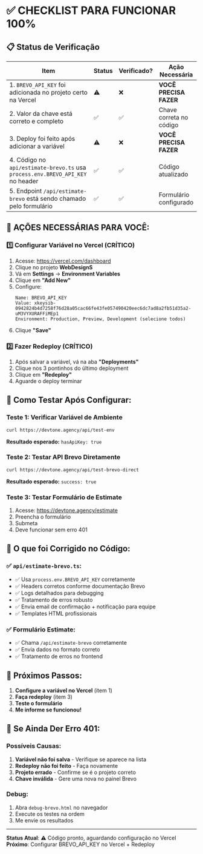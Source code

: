 # ✅ CHECKLIST PARA FUNCIONAR 100%

## 📋 Status de Verificação

| Item | Status | Verificado? | Ação Necessária |
|------|--------|-------------|------------------|
| 1. `BREVO_API_KEY` foi adicionada no projeto certo na Vercel | ⚠️ | ❌ | **VOCÊ PRECISA FAZER** |
| 2. Valor da chave está correto e completo | ✅ | ✅ | Chave correta no código |
| 3. Deploy foi feito após adicionar a variável | ⚠️ | ❌ | **VOCÊ PRECISA FAZER** |
| 4. Código no `api/estimate-brevo.ts` usa `process.env.BREVO_API_KEY` no header | ✅ | ✅ | Código atualizado |
| 5. Endpoint `/api/estimate-brevo` está sendo chamado pelo formulário | ✅ | ✅ | Formulário configurado |

## 🚨 AÇÕES NECESSÁRIAS PARA VOCÊ:

### 1️⃣ **Configurar Variável no Vercel** (CRÍTICO)
1. Acesse: https://vercel.com/dashboard
2. Clique no projeto **WebDesignS**
3. Vá em **Settings** → **Environment Variables**
4. Clique em **"Add New"**
5. Configure:
   ```
   Name: BREVO_API_KEY
   Value: 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
   Environment: Production, Preview, Development (selecione todos)
   ```
6. Clique **"Save"**

### 2️⃣ **Fazer Redeploy** (CRÍTICO)
1. Após salvar a variável, vá na aba **"Deployments"**
2. Clique nos 3 pontinhos do último deployment
3. Clique em **"Redeploy"**
4. Aguarde o deploy terminar

## 🧪 Como Testar Após Configurar:

### Teste 1: Verificar Variável de Ambiente
```bash
curl https://devtone.agency/api/test-env
```
**Resultado esperado:** `hasApiKey: true`

### Teste 2: Testar API Brevo Diretamente
```bash
curl https://devtone.agency/api/test-brevo-direct
```
**Resultado esperado:** `success: true`

### Teste 3: Testar Formulário de Estimate
1. Acesse: https://devtone.agency/estimate
2. Preencha o formulário
3. Submeta
4. Deve funcionar sem erro 401

## 🔧 O que foi Corrigido no Código:

### ✅ `api/estimate-brevo.ts`:
- ✅ Usa `process.env.BREVO_API_KEY` corretamente
- ✅ Headers corretos conforme documentação Brevo
- ✅ Logs detalhados para debugging
- ✅ Tratamento de erros robusto
- ✅ Envia email de confirmação + notificação para equipe
- ✅ Templates HTML profissionais

### ✅ Formulário Estimate:
- ✅ Chama `/api/estimate-brevo` corretamente
- ✅ Envia dados no formato correto
- ✅ Tratamento de erros no frontend

## 🎯 Próximos Passos:

1. **Configure a variável no Vercel** (item 1)
2. **Faça redeploy** (item 3)
3. **Teste o formulário**
4. **Me informe se funcionou!**

## 🚨 Se Ainda Der Erro 401:

### Possíveis Causas:
1. **Variável não foi salva** - Verifique se aparece na lista
2. **Redeploy não foi feito** - Faça novamente
3. **Projeto errado** - Confirme se é o projeto correto
4. **Chave inválida** - Gere uma nova no painel Brevo

### Debug:
1. Abra `debug-brevo.html` no navegador
2. Execute os testes na ordem
3. Me envie os resultados

---

**Status Atual**: ⚠️ Código pronto, aguardando configuração no Vercel
**Próximo**: Configurar BREVO_API_KEY no Vercel + Redeploy